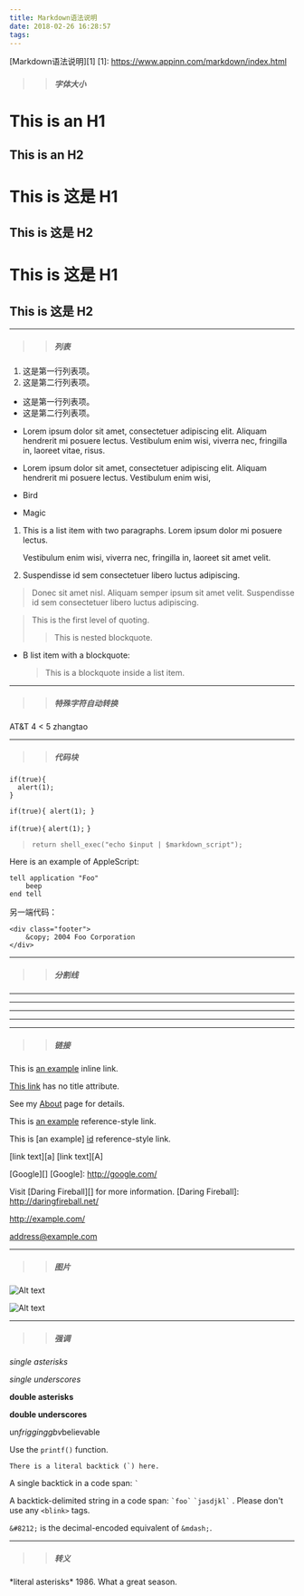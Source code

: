 ```yaml
---
title: Markdown语法说明
date: 2018-02-26 16:28:57
tags:
---
```

[Markdown语法说明][1]
[1]: https://www.appinn.com/markdown/index.html


>>##### 字体大小

This is an H1
=============
This is an H2
-------------
# This is 这是 H1
## This is 这是 H2
# This is 这是 H1 #
## This is 这是 H2 ##
---

>>##### 列表

1.  这是第一行列表项。
2.  这是第二行列表项。
+   这是第一行列表项。
+   这是第二行列表项。

*   Lorem ipsum dolor sit amet, consectetuer adipiscing elit.
    Aliquam hendrerit mi posuere lectus. Vestibulum enim wisi,
    viverra nec, fringilla in, laoreet vitae, risus.

*   Lorem ipsum dolor sit amet, consectetuer adipiscing elit.
Aliquam hendrerit mi posuere lectus. Vestibulum enim wisi,

-   Bird

-   Magic

1.  This is a list item with two paragraphs. Lorem ipsum dolor
    mi posuere lectus.

    Vestibulum enim wisi, viverra nec, fringilla in, laoreet
    sit amet velit.

2.  Suspendisse id sem consectetuer libero luctus adipiscing.

> Donec sit amet nisl. Aliquam semper ipsum sit amet velit. Suspendisse
id sem consectetuer libero luctus adipiscing.

> This is the first level of quoting.
>
> > This is nested blockquote.


*   B list item with a blockquote:

    > This is a blockquote
    > inside a list item.

***

>>##### 特殊字符自动转换

AT&T
4 < 5
<span>zhangtao</span>

---

>>##### 代码块

    if(true){
      alert(1);
    }

`if(true){
  alert(1);
}`

`if(true){`
`alert(1);`
`}`

>     return shell_exec("echo $input | $markdown_script");

Here is an example of AppleScript:

    tell application "Foo"
        beep
    end tell

另一端代码：

    <div class="footer">
        &copy; 2004 Foo Corporation
    </div>

---

>>##### 分割线

* * *
***
*****
- - -

---------------------------------------

>>##### 链接

This is [an example](http://example.com/ "zto") inline link.

[This link](http://example.net/) has no title attribute.

See my [About](/about/) page for details.

This is [an example][id] reference-style link.

This is [an example] [id] reference-style link.

[id]: http://example.com/  "Optional Title Here"


[link text][a]
[link text][A]

[Google][]
[Google]: http://google.com/

Visit [Daring Fireball][] for more information.
[Daring Fireball]: http://daringfireball.net/

<http://example.com/>

<address@example.com>

---

>>##### 图片

![Alt text](/path/to/img.jpg)

![Alt text](/path/to/img.jpg "Optional title")

---

>>##### 强调

*single asterisks*

_single underscores_

**double asterisks**

__double underscores__


un*frigginggbv*believable


Use the `printf()` function.


``There is a literal backtick (`) here.``

A single backtick in a code span: `` ` ``

A backtick-delimited string in a code span: `` `foo` ``  `` `jasdjkl` ``
.
Please don't use any `<blink>` tags.

`&#8212;` is the decimal-encoded equivalent of `&mdash;`.

***

>>##### 转义

\*literal asterisks\*
1986\. What a great season.
